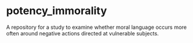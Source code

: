 # potency_immorality
A repository for a study to examine whether moral language occurs more often around negative actions directed at vulnerable subjects.
